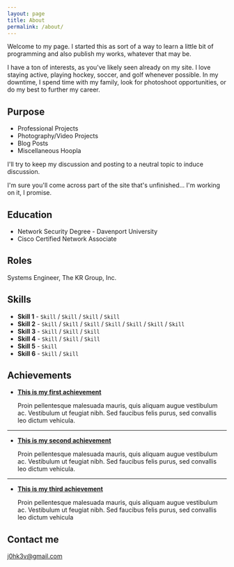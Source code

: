 ```yaml
---
layout: page
title: About
permalink: /about/
---
```


Welcome to my page. I started this as sort of a way to learn a little bit of programming and also publish my works, whatever that may be.

I have a ton of interests, as you've likely seen already on my site. I love staying active, playing hockey, soccer, and golf whenever possible. In my downtime, I spend time with my family, look for photoshoot opportunities, or do my best to further my career.

## Purpose
* Professional Projects
* Photography/Video Projects
* Blog Posts
* Miscellaneous Hoopla

I'll try to keep my discussion and posting to a neutral topic to induce discussion.

I'm sure you'll come across part of the site that's unfinished... I'm working on it, I promise.

## Education

* Network Security Degree - Davenport University
* Cisco Certified Network Associate

## Roles

Systems Engineer, The KR Group, Inc.

## Skills

* **Skill 1** - `Skill` / `Skill` / `Skill` / `Skill`
* **Skill 2** - `Skill` / `Skill` / `Skill` / `Skill` / `Skill` / `Skill` / `Skill`
* **Skill 3** - `Skill` / `Skill` / `Skill`
* **Skill 4** - `Skill` / `Skill` / `Skill` 
* **Skill 5** - `Skill`
* **Skill 6** - `Skill` / `Skill` 
    
    
## Achievements


* [**This is my first achievement**](#) 
   
   Proin pellentesque malesuada mauris, quis aliquam augue vestibulum ac. Vestibulum ut feugiat nibh. Sed faucibus felis purus, sed convallis leo dictum vehicula.

***

* [**This is my second achievement**](#) 

    Proin pellentesque malesuada mauris, quis aliquam augue vestibulum ac. Vestibulum ut feugiat nibh. Sed faucibus felis purus, sed convallis leo dictum vehicula.

***

* [**This is my third achievement**](#) 

   Proin pellentesque malesuada mauris, quis aliquam augue vestibulum ac. Vestibulum ut feugiat nibh. Sed faucibus felis purus, sed convallis leo dictum vehicula


## Contact me

[j0hk3v@gmail.com](mailto:j0hk3v@gmail.com)
